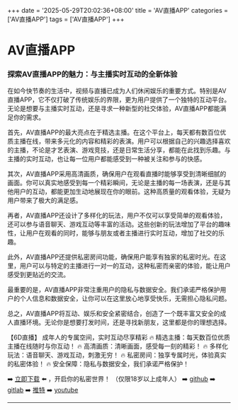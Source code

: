 +++
date = '2025-05-29T20:02:36+08:00'
title = 'AV直播APP'
categories = ['AV直播APP']
tags = ['AV直播APP']
+++

# AV直播APP

### 探索AV直播APP的魅力：与主播实时互动的全新体验

在如今快节奏的生活中，视频与直播已成为人们休闲娱乐的重要方式。特别是AV直播APP，它不仅打破了传统娱乐的界限，更为用户提供了一个独特的互动平台。无论是想要与主播实时互动，还是寻求一种新型的社交体验，AV直播APP都能满足你的需求。

首先，AV直播APP的最大亮点在于精选主播。在这个平台上，每天都有数百位优质主播在线，带来多元化的内容和精彩的表演。用户可以根据自己的兴趣选择喜欢的主播，不论是才艺表演、游戏竞技，还是日常生活分享，都能在此找到乐趣。与主播的实时互动，也让每一位用户都能感受到一种被关注和参与的快感。

其次，AV直播APP采用高清画质，确保用户在观看直播时能够享受到清晰细腻的画面。你可以真实地感受到每一个精彩瞬间，无论是主播的每一场表演，还是与其他用户的互动，都能更加生动地展现在你的眼前。这种高质量的观看体验，无疑为用户带来了极大的满足感。

再者，AV直播APP还设计了多样化的玩法，用户不仅可以享受简单的观看体验，还可以参与语音聊天、游戏互动等丰富的活动。这些创新的玩法增加了平台的趣味性，让用户在观看的同时，能够与朋友或者主播进行实时互动，增加了社交的乐趣。

此外，AV直播APP还提供私密房间功能，确保用户能享有独家的私密时光。在这里，用户可以与特定的主播进行一对一的互动，这种私密而亲密的体验，能让用户感受到更贴近的交流。

最重要的是，AV直播APP非常注重用户的隐私与数据安全。我们承诺严格保护用户的个人信息和数据安全，让你可以在这里放心地享受快乐，无需担心隐私问题。

总之，AV直播APP将互动、娱乐和安全紧密结合，创造了一个既丰富又安全的成人直播环境。无论你是想要打发时间，还是寻找新朋友，这里都是你的理想选择。

【6D直播】
成年人的专属空间，实时互动尽享精彩
🔥 精选主播：每天数百位优质主播在线随时与你互动！
🔥 高清画质：清晰画面，感受每一刻的精彩！
🔥 多样化玩法：语音聊天、游戏互动，刺激无穷！
🔥 私密房间：独享专属时光，体验真实的私密体验！
🔥 安全保障：隐私与数据安全，我们承诺严格保护！

➡️ [立即下载](https://down123.s3.ap-east-1.amazonaws.com/down/down.html?channelCode=blog) ⬅️ ，开启你的私密世界！
（仅限18岁以上成年人）
➡️ [github](https://aldult-live.github.io/)
➡️ [gitlab](https://seo-09598d.gitlab.io/)
➡️ [推特](https://x.com/wegame33)
➡️ [youtube](https://www.youtube.com/@6Dlive)

---
